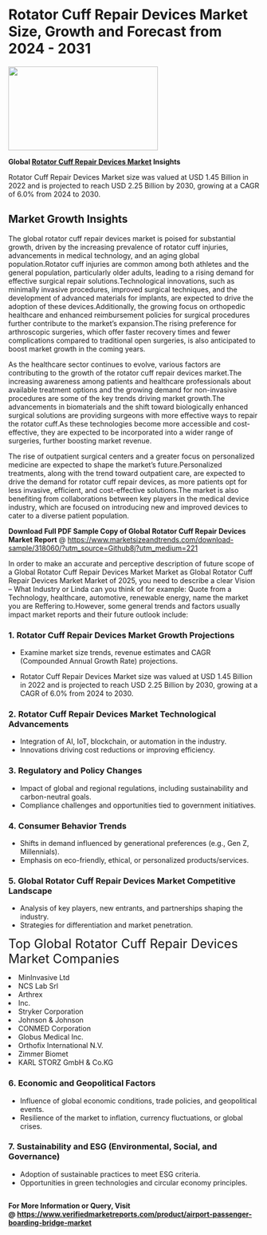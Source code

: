 <H1>Rotator Cuff Repair Devices Market Size, Growth and Forecast from 2024 - 2031</H1><img class="aligncenter size-medium wp-image-584254" src="https://thirdeyenews.in/wp-content/uploads/2024/09/Global-Market-Research-300x168.jpeg" alt="" width="300" height="168" /><p><strong>Global&nbsp;<a href="https://www.marketsizeandtrends.com/download-sample/318060/?utm_source=Github8j?utm_medium=221">Rotator Cuff Repair Devices Market</a> Insights</strong></p><p>Rotator Cuff Repair Devices Market size was valued at USD 1.45 Billion in 2022 and is projected to reach USD 2.25 Billion by 2030, growing at a CAGR of 6.0% from 2024 to 2030.</p><p><h2>Market Growth Insights</h2> <p>The global rotator cuff repair devices market is poised for substantial growth, driven by the increasing prevalence of rotator cuff injuries, advancements in medical technology, and an aging global population.Rotator cuff injuries are common among both athletes and the general population, particularly older adults, leading to a rising demand for effective surgical repair solutions.Technological innovations, such as minimally invasive procedures, improved surgical techniques, and the development of advanced materials for implants, are expected to drive the adoption of these devices.Additionally, the growing focus on orthopedic healthcare and enhanced reimbursement policies for surgical procedures further contribute to the market’s expansion.The rising preference for arthroscopic surgeries, which offer faster recovery times and fewer complications compared to traditional open surgeries, is also anticipated to boost market growth in the coming years.</p> <p>As the healthcare sector continues to evolve, various factors are contributing to the growth of the rotator cuff repair devices market.The increasing awareness among patients and healthcare professionals about available treatment options and the growing demand for non-invasive procedures are some of the key trends driving market growth.The advancements in biomaterials and the shift toward biologically enhanced surgical solutions are providing surgeons with more effective ways to repair the rotator cuff.As these technologies become more accessible and cost-effective, they are expected to be incorporated into a wider range of surgeries, further boosting market revenue.</p> <p>The rise of outpatient surgical centers and a greater focus on personalized medicine are expected to shape the market’s future.Personalized treatments, along with the trend toward outpatient care, are expected to drive the demand for rotator cuff repair devices, as more patients opt for less invasive, efficient, and cost-effective solutions.The market is also benefiting from collaborations between key players in the medical device industry, which are focused on introducing new and improved devices to cater to a diverse patient population.</p> <p><span class=""><strong>Download Full PDF Sample Copy of Global Rotator Cuff Repair Devices Market Report</strong> @ <a href="https://www.marketsizeandtrends.com/download-sample/318060/?utm_source=Github8j?utm_medium=221" target="_blank">https://www.marketsizeandtrends.com/download-sample/318060/?utm_source=Github8j?utm_medium=221</a></span></p><p>In order to make an accurate and perceptive description of future scope of a Global&nbsp;Rotator Cuff Repair Devices Market Market as Global&nbsp;Rotator Cuff Repair Devices Market Market of 2025, you need to describe a clear Vision &ndash; What Industry or Linda can you think of for example: Quote from a Technology, healthcare, automotive, renewable energy, name the market you are Reffering to.However, some general trends and factors usually impact market reports and their future outlook include:</p><h3>1.&nbsp;<strong>Rotator Cuff Repair Devices Market Growth Projections</strong></h3><ul><li>Examine market size trends, revenue estimates and CAGR (Compounded Annual Growth Rate) projections.</li><li><p>Rotator Cuff Repair Devices Market size was valued at USD 1.45 Billion in 2022 and is projected to reach USD 2.25 Billion by 2030, growing at a CAGR of 6.0% from 2024 to 2030.</p></li></ul><h3>2.&nbsp;<strong>Rotator Cuff Repair Devices Market Technological Advancements</strong></h3><ul><li>Integration of AI, IoT, blockchain, or automation in the industry.</li><li>Innovations driving cost reductions or improving efficiency.</li></ul><h3>3.&nbsp;<strong>Regulatory and Policy Changes</strong></h3><ul><li>Impact of global and regional regulations, including sustainability and carbon-neutral goals.</li><li>Compliance challenges and opportunities tied to government initiatives.</li></ul><h3>4.&nbsp;<strong>Consumer Behavior Trends</strong></h3><ul><li>Shifts in demand influenced by generational preferences (e.g., Gen Z, Millennials).</li><li>Emphasis on eco-friendly, ethical, or personalized products/services.</li></ul><h3>5.&nbsp;<strong>Global Rotator Cuff Repair Devices Market Competitive Landscape</strong></h3><ul><li>Analysis of key players, new entrants, and partnerships shaping the industry.</li><li>Strategies for differentiation and market penetration.</li></ul><p data-pm-slice="1 1 []"><span style="color: inherit; font-family: inherit; font-size: 25px;">Top Global Rotator Cuff Repair Devices Market Companies</span></p><div class="" data-test-id=""><p><li>MinInvasive Ltd</li><li> NCS Lab Srl</li><li> Arthrex</li><li> Inc.</li><li> Stryker Corporation</li><li> Johnson & Johnson</li><li> CONMED Corporation</li><li> Globus Medical Inc.</li><li> Orthofix International N.V.</li><li> Zimmer Biomet</li><li> KARL STORZ GmbH & Co.KG</li></p></div><h3>6.&nbsp;<strong>Economic and Geopolitical Factors</strong></h3><ul><li>Influence of global economic conditions, trade policies, and geopolitical events.</li><li>Resilience of the market to inflation, currency fluctuations, or global crises.</li></ul><h3>7.&nbsp;<strong>Sustainability and ESG (Environmental, Social, and Governance)</strong></h3><ul><li>Adoption of sustainable practices to meet ESG criteria.</li><li>Opportunities in green technologies and circular economy principles.</li></ul><h2><strong style="font-size: 14px;">For More Information or Query, Visit @&nbsp;</strong><a style="background-color: #ffffff; font-size: 14px;" href="https://www.marketsizeandtrends.com/report/rotator-cuff-repair-devices-market/" target="_blank">https://www.verifiedmarketreports.com/product/airport-passenger-boarding-bridge-market</a></h2>